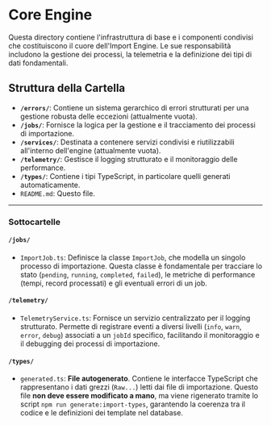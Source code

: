 # Core Engine

Questa directory contiene l'infrastruttura di base e i componenti condivisi che costituiscono il cuore dell'Import Engine. Le sue responsabilità includono la gestione dei processi, la telemetria e la definizione dei tipi di dati fondamentali.

## Struttura della Cartella

-   **`/errors/`**: Contiene un sistema gerarchico di errori strutturati per una gestione robusta delle eccezioni (attualmente vuota).
-   **`/jobs/`**: Fornisce la logica per la gestione e il tracciamento dei processi di importazione.
-   **`/services/`**: Destinata a contenere servizi condivisi e riutilizzabili all'interno dell'engine (attualmente vuota).
-   **`/telemetry/`**: Gestisce il logging strutturato e il monitoraggio delle performance.
-   **`/types/`**: Contiene i tipi TypeScript, in particolare quelli generati automaticamente.
-   `README.md`: Questo file.

---

### Sottocartelle

#### `/jobs/`

-   `ImportJob.ts`: Definisce la classe `ImportJob`, che modella un singolo processo di importazione. Questa classe è fondamentale per tracciare lo stato (`pending`, `running`, `completed`, `failed`), le metriche di performance (tempi, record processati) e gli eventuali errori di un job.

#### `/telemetry/`

-   `TelemetryService.ts`: Fornisce un servizio centralizzato per il logging strutturato. Permette di registrare eventi a diversi livelli (`info`, `warn`, `error`, `debug`) associati a un `jobId` specifico, facilitando il monitoraggio e il debugging dei processi di importazione.

#### `/types/`

-   `generated.ts`: **File autogenerato**. Contiene le interfacce TypeScript che rappresentano i dati grezzi (`Raw...`) letti dai file di importazione. Questo file **non deve essere modificato a mano**, ma viene rigenerato tramite lo script `npm run generate:import-types`, garantendo la coerenza tra il codice e le definizioni dei template nel database. 